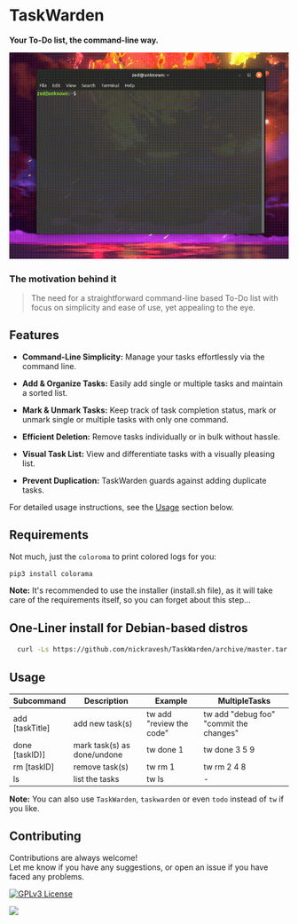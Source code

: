 # TaskWarden

**Your To-Do list, the command-line way.**

![TaskWardenGif](https://github.com/nickravesh/TaskWarden/blob/master/assets/demo.gif)

### The motivation behind it

> The need for a straightforward command-line based To-Do list with focus on simplicity and ease of use, yet appealing to the eye.

## Features

- **Command-Line Simplicity:** Manage your tasks effortlessly via the command line.

- **Add & Organize Tasks:** Easily add single or multiple tasks and maintain a sorted list.

- **Mark & Unmark Tasks:** Keep track of task completion status, mark or unmark single or multiple tasks with only one command.

- **Efficient Deletion:** Remove tasks individually or in bulk without hassle.

- **Visual Task List:** View and differentiate tasks with a visually pleasing list.

- **Prevent Duplication:** TaskWarden guards against adding duplicate tasks.

For detailed usage instructions, see the [Usage](#usage) section below.


## Requirements

Not much, just the `coloroma` to print colored logs for you:
```bash
pip3 install colorama
```
**Note:** It's recommended to use the installer (install.sh file), as it will take care of the requirements itself, so you can forget about this step...

## One-Liner install for Debian-based distros

```bash
  curl -Ls https://github.com/nickravesh/TaskWarden/archive/master.tar.gz | tar -xz && cd TaskWarden-master && bash install.sh
```

## Usage
| **Subcommand** | **Description** | **Example** | **MultipleTasks** |
|----------------|-----------------|-------------|-------------------|
| add [taskTitle]| add new task(s) | tw add "review the code"| tw add "debug foo" "commit the changes" |
| done [taskID)]| mark task(s) as done/undone | tw done 1 | tw done 3 5 9 |
| rm [taskID] | remove task(s) | tw rm 1 | tw rm 2 4 8 |
| ls | list the tasks | tw ls | -

**Note:** You can also use `TaskWarden`, `taskwarden` or even `todo` instead of `tw` if you like.

## Contributing	

Contributions are always welcome!  
Let me know if you have any suggestions, or open an issue if you have faced any problems.

[![GPLv3 License](https://img.shields.io/badge/License-GPL%20v3-blue.svg)](https://opensource.org/licenses/)

[![](https://visitcount.itsvg.in/api?id=taskwarden&label=Repository%20Views&icon=0&pretty=true)](https://visitcount.itsvg.in)
